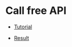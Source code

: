 # Call free API

- [Tutorial](https://www.taniarascia.com/how-to-connect-to-an-api-with-javascript)

- [Result](https://quangtrung2402.github.io/CallFreeAPI)

